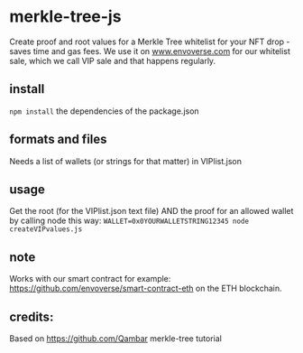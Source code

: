 # merkle-tree-js
Create proof and root values for a Merkle Tree whitelist for your NFT drop - saves time and gas fees.
We use it on www.envoverse.com for our whitelist sale, which we call VIP sale and that happens regularly.

## install
`npm install`
the dependencies of the package.json

## formats and files
Needs a list of wallets (or strings for that matter) in VIPlist.json

## usage
Get the root (for the VIPlist.json text file) AND the proof for an allowed wallet by calling node this way:
`WALLET=0x0YOURWALLETSTRING12345 node createVIPvalues.js`

## note
Works with our smart contract for example:
https://github.com/envoverse/smart-contract-eth
on the ETH blockchain.

## credits:
Based on https://github.com/Qambar merkle-tree tutorial